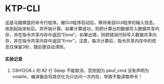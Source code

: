 # KTP-CLI

  这是马踏棋盘的命令行程序。被GUI程序启动后，等待来自GUI程序的输入信息。收到起始坐标后，将开始计算。如果计算成功，则把计算出的数据写入数据共享内存，并在指令共享内存中返回“Done”。如果出错，则把错误代码写入数据共享内存，并在指令共享内存中返回“Error”。注意，每次计算后，指令共享内存中的信息仅保留3秒，随后便自动清除。

#### 实验记录

1. C6H12O6.c 的 82 行 Sleep 不能取消，否则因为 pbuf_cmd 没有声明为 volatile，编译器会将其优化为只访问一次内存，导致不能读取命令！

